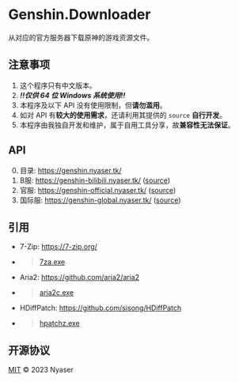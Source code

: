 # Genshin.Downloader
从对应的官方服务器下载原神的游戏资源文件。

## 注意事项
1. 这个程序只有中文版本。
1. ***!!仅供 64 位 Windows 系统使用!!***
4. 本程序及以下 API 没有使用限制，但**请勿滥用**。
5. 如对 API 有**较大的使用需求**，还请利用其提供的 `source` **自行开发**。
1. 本程序由我独自开发和维护，属于自用工具分享，故**兼容性无法保证**。

## API
0. 目录: <https://genshin.nyaser.tk/>
2. B服: <https://genshin-bilibili.nyaser.tk/> ([source](https://genshin-bilibili.nyaser.tk/source))
3. 官服: <https://genshin-official.nyaser.tk/> ([source](https://genshin-official.nyaser.tk/source))
3. 国际服: <https://genshin-global.nyaser.tk/> ([source](https://genshin-global.nyaser.tk/source))

## 引用
- 7-Zip: <https://7-zip.org/>
- > [7za.exe](/7za.exe)
- Aria2: <https://github.com/aria2/aria2>
- > [aria2c.exe](/aria2c.exe)
- HDiffPatch: <https://github.com/sisong/HDiffPatch>
- > [hpatchz.exe](/hpatchz.exe)

## 开源协议
[MIT](LICENSE) © 2023 Nyaser

